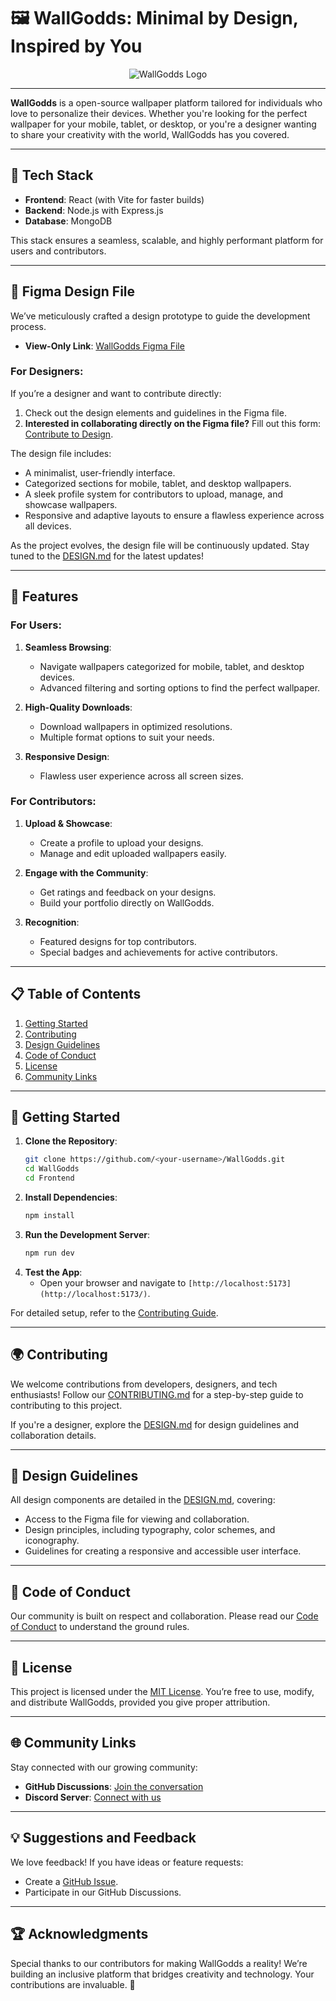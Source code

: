 # 🖼 WallGodds: Minimal by Design, Inspired by You

<div align="center" width ="100%">
  <img src="https://github.com/Parnab03/WallGodds/blob/main/WallGodds.png" alt="WallGodds Logo" />
</div>

---

**WallGodds** is a open-source wallpaper platform tailored for individuals who love to personalize their devices. Whether you're looking for the perfect wallpaper for your mobile, tablet, or desktop, or you're a designer wanting to share your creativity with the world, WallGodds has you covered.

---

## 🔧 Tech Stack  

- **Frontend**: React (with Vite for faster builds)  
- **Backend**: Node.js with Express.js  
- **Database**: MongoDB  

This stack ensures a seamless, scalable, and highly performant platform for users and contributors.

---

## 🎨 Figma Design File  

We’ve meticulously crafted a design prototype to guide the development process.  
- **View-Only Link**: [WallGodds Figma File](YOUR_FIGMA_VIEW_ONLY_LINK)  

### For Designers:  
If you’re a designer and want to contribute directly:  
1. Check out the design elements and guidelines in the Figma file.  
2. **Interested in collaborating directly on the Figma file?** Fill out this form: [Contribute to Design](https://docs.google.com/forms/d/e/1FAIpQLScDW1v7DJCkx_gGDvuMFirS6WkeRgmGGQJ9T_8UYuBHszmqFg/viewform?usp=sharing).  

The design file includes:  
- A minimalist, user-friendly interface.  
- Categorized sections for mobile, tablet, and desktop wallpapers.  
- A sleek profile system for contributors to upload, manage, and showcase wallpapers.  
- Responsive and adaptive layouts to ensure a flawless experience across all devices.  

As the project evolves, the design file will be continuously updated. Stay tuned to the [DESIGN.md](DESIGN.md) for the latest updates!

---

## 🌟 Features  

### For Users:  
1. **Seamless Browsing**:  
   - Navigate wallpapers categorized for mobile, tablet, and desktop devices.  
   - Advanced filtering and sorting options to find the perfect wallpaper.  

2. **High-Quality Downloads**:  
   - Download wallpapers in optimized resolutions.  
   - Multiple format options to suit your needs.  

3. **Responsive Design**:  
   - Flawless user experience across all screen sizes.  

### For Contributors:  
1. **Upload & Showcase**:  
   - Create a profile to upload your designs.  
   - Manage and edit uploaded wallpapers easily.  

2. **Engage with the Community**:  
   - Get ratings and feedback on your designs.  
   - Build your portfolio directly on WallGodds.  

3. **Recognition**:  
   - Featured designs for top contributors.  
   - Special badges and achievements for active contributors.  

---

## 📋 Table of Contents  

1. [Getting Started](#-getting-started)  
2. [Contributing](#-contributing)  
3. [Design Guidelines](#-design-guidelines)  
4. [Code of Conduct](#-code-of-conduct)  
5. [License](#-license)  
6. [Community Links](#-community-links)  

---

## 🚀 Getting Started  

1. **Clone the Repository**:  
   ```bash
   git clone https://github.com/<your-username>/WallGodds.git
   cd WallGodds
   cd Frontend
   ```  

2. **Install Dependencies**:  
   ```bash
   npm install
   ```  

3. **Run the Development Server**:  
   ```bash
   npm run dev
   ```  

<!-- 00. **Set Up the Backend**:  
   - Configure the MongoDB database.  
   - Set environment variables for database connection and other configurations.  -->

4. **Test the App**:  
   - Open your browser and navigate to `[http://localhost:5173](http://localhost:5173/)`.  

For detailed setup, refer to the [Contributing Guide](CONTRIBUTING.md).  

---

## 🌍 Contributing  

We welcome contributions from developers, designers, and tech enthusiasts! Follow our [CONTRIBUTING.md](CONTRIBUTING.md) for a step-by-step guide to contributing to this project.  

If you're a designer, explore the [DESIGN.md](DESIGN.md) for design guidelines and collaboration details.  

---

## 🎨 Design Guidelines  

All design components are detailed in the [DESIGN.md](DESIGN.md), covering:  
- Access to the Figma file for viewing and collaboration.  
- Design principles, including typography, color schemes, and iconography.  
- Guidelines for creating a responsive and accessible user interface.  

---

## 🤝 Code of Conduct  

Our community is built on respect and collaboration. Please read our [Code of Conduct](CODE_OF_CONDUCT.md) to understand the ground rules.  

---

## 📜 License  

This project is licensed under the [MIT License](LICENSE.md). You’re free to use, modify, and distribute WallGodds, provided you give proper attribution.  

---

## 🌐 Community Links  

Stay connected with our growing community:  
- **GitHub Discussions**: [Join the conversation](https://github.com/Parnab03/WallGodds/discussions)  
- **Discord Server**: [Connect with us](SOON)  

---

## 💡 Suggestions and Feedback  

We love feedback! If you have ideas or feature requests:  
- Create a [GitHub Issue](https://github.com/Parnab03/WallGodds/issues).  
- Participate in our GitHub Discussions.  

---

## 🏆 Acknowledgments  

Special thanks to our contributors for making WallGodds a reality! We’re building an inclusive platform that bridges creativity and technology. Your contributions are invaluable. 🌟  
